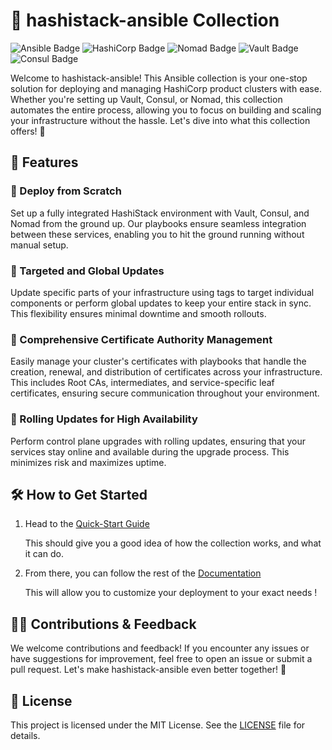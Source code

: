 # 🚀 hashistack-ansible Collection

![Ansible Badge](https://img.shields.io/badge/Ansible-E00?logo=ansible&logoColor=fff&style=for-the-badge)
![HashiCorp Badge](https://img.shields.io/badge/HashiCorp-000?logo=hashicorp&logoColor=fff&style=for-the-badge)
![Nomad Badge](https://img.shields.io/badge/Nomad-00CA8E?logo=nomad&logoColor=fff&style=for-the-badge)
![Vault Badge](https://img.shields.io/badge/Vault-FFEC6E?logo=vault&logoColor=000&style=for-the-badge)
![Consul Badge](https://img.shields.io/badge/Consul-F24C53?logo=consul&logoColor=fff&style=for-the-badge)

Welcome to hashistack-ansible! This Ansible collection is your one-stop solution for deploying and managing HashiCorp product clusters with ease. Whether you're setting up Vault, Consul, or Nomad, this collection automates the entire process, allowing you to focus on building and scaling your infrastructure without the hassle. Let's dive into what this collection offers! 🌟

## 🎯 Features

### 🔧 Deploy from Scratch

Set up a fully integrated HashiStack environment with Vault, Consul, and Nomad from the ground up. Our playbooks ensure seamless integration between these services, enabling you to hit the ground running without manual setup.

### 🎯 Targeted and Global Updates

Update specific parts of your infrastructure using tags to target individual components or perform global updates to keep your entire stack in sync. This flexibility ensures minimal downtime and smooth rollouts.


### 🔐 Comprehensive Certificate Authority Management

Easily manage your cluster's certificates with playbooks that handle the creation, renewal, and distribution of certificates across your infrastructure. This includes Root CAs, intermediates, and service-specific leaf certificates, ensuring secure communication throughout your environment.

### 🔄 Rolling Updates for High Availability

Perform control plane upgrades with rolling updates, ensuring that your services stay online and available during the upgrade process. This minimizes risk and maximizes uptime.

## 🛠️ How to Get Started

1. Head to the [Quick-Start Guide](https://git.ednz.fr/ansible-collections/hashistack/wiki/02-quick-start)

    This should give you a good idea of how the collection works, and what it can do.

2. From there, you can follow the rest of the [Documentation](https://git.ednz.fr/ansible-collections/hashistack/wiki/01-introduction)

    This will allow you to customize your deployment to your exact needs !

## 🧑‍💻 Contributions & Feedback

We welcome contributions and feedback! If you encounter any issues or have suggestions for improvement, feel free to open an issue or submit a pull request. Let's make hashistack-ansible even better together! 🤝

## 📄 License

This project is licensed under the MIT License. See the [LICENSE](LICENSE) file for details.
